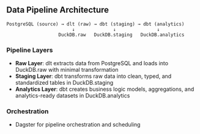 ## Data Pipeline Architecture

```
PostgreSQL (source) → dlt (raw) → dbt (staging) → dbt (analytics)
                        ↓              ↓               ↓
                   DuckDB.raw   DuckDB.staging   DuckDB.analytics
```

### Pipeline Layers

- **Raw Layer**: dlt extracts data from PostgreSQL and loads into DuckDB.raw with minimal transformation
- **Staging Layer**: dbt transforms raw data into clean, typed, and standardized tables in DuckDB.staging  
- **Analytics Layer**: dbt creates business logic models, aggregations, and analytics-ready datasets in DuckDB.analytics

### Orchestration
- Dagster for pipeline orchestration and scheduling
